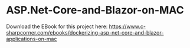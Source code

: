 # ASP.Net-Core-and-Blazor-on-MAC
Download the EBook for this project here: https://www.c-sharpcorner.com/ebooks/dockerizing-asp-net-core-and-blazor-applications-on-mac
